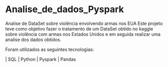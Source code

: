 # Analise_de_dados_Pyspark
Analise de DataSet sobre violência envolvendo armas nos EUA
Este projeto teve como objetivo fazer o tratamento de um DataSet obtido no kaggle sobre violência com armas nos Estados Unidos e em seguida realizar uma analise dos dados obtidos.

Foram utilizados as seguintes tecnologias:

| SQL | Python | Pyspark | Pandas
